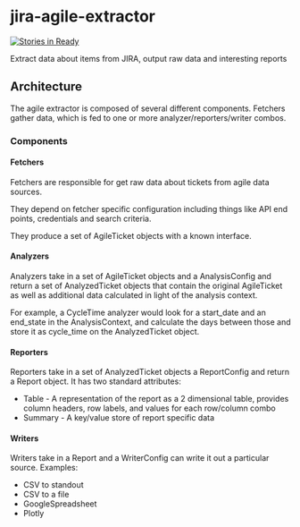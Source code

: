 # jira-agile-extractor

[![Stories in Ready](https://badge.waffle.io/cmheisel/jira-agile-extractor.svg?label=ready&title=Ready)](http://waffle.io/cmheisel/jira-agile-extractor)

Extract data about items from JIRA, output raw data and interesting reports

## Architecture

The agile extractor is composed of several different components. Fetchers gather data, which is fed to one or more analyzer/reporters/writer combos.

### Components

#### Fetchers

Fetchers are responsible for get raw data about tickets from agile data sources.

They depend on fetcher specific configuration including things like API end points, credentials and search criteria.

They produce a set of AgileTicket objects with a known interface.

#### Analyzers

Analyzers take in a set of AgileTicket objects and a AnalysisConfig and return a set of AnalyzedTicket objects that contain the original AgileTicket as well as additional data calculated in light of the analysis context.

For example, a CycleTime analyzer would look for a start_date and an end_state in the AnalysisContext, and calculate the days between those and store it as cycle_time on the AnalyzedTicket object.

#### Reporters

Reporters take in a set of AnalyzedTicket objects a ReportConfig and return a Report object. It has two standard attributes:
* Table - A representation of the report as a 2 dimensional table, provides column headers, row labels, and values for each row/column combo
* Summary - A key/value store of report specific data

#### Writers

Writers take in a Report and a WriterConfig can write it out a particular source. Examples:
* CSV to standout
* CSV to a file
* GoogleSpreadsheet
* Plotly
